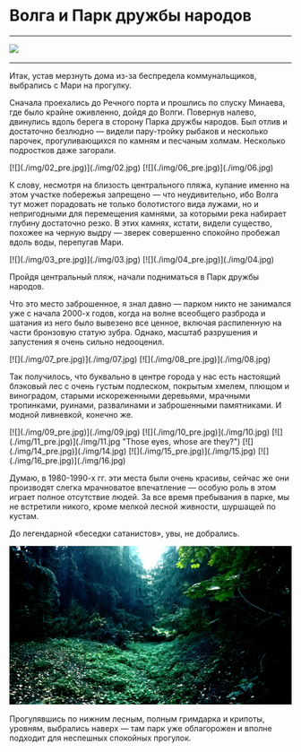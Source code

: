 # Волга и Парк дружбы народов

* * *
![](/2014/09/21/volga-and-grimdark/img/cover.jpg)
* * *

Итак, устав мерзнуть дома из-за беспредела коммунальщиков, выбрались с Мари на прогулку.

Сначала проехались до Речного порта и прошлись по спуску Минаева, где было крайне оживленно, дойдя до Волги. Повернув налево, двинулись вдоль берега в сторону Парка дружбы народов. Был отлив и достаточно безлюдно — видели пару-тройку рыбаков и несколько парочек, прогуливающихся по камням и песчаным холмам. Несколько подростков даже загорали.

<span class="gallery-2">
[![](./img/02_pre.jpg)](./img/02.jpg)
[![](./img/06_pre.jpg)](./img/06.jpg)
</span>

К слову, несмотря на близость центрального пляжа, купание именно на этом участке побережья запрещено — что неудивительно, ибо Волга тут может порадовать не только болотистого вида лужами, но и непригодными для перемещения камнями, за которыми река набирает глубину достаточно резко. В этих камнях, кстати, видели существо, похожее на черную выдру — зверек совершенно спокойно пробежал вдоль воды, перепугав Мари.

<span class="gallery-2">
[![](./img/03_pre.jpg)](./img/03.jpg)
[![](./img/04_pre.jpg)](./img/04.jpg)
</span>

Пройдя центральный пляж, начали подниматься в Парк дружбы народов.

Что это место заброшенное, я знал давно — парком никто не занимался уже с начала 2000-х годов, когда на волне всеобщего разброда и шатания из него было вывезено все ценное, включая распиленную на части бронзовую статую зубра. Однако, масштаб разрушения и запустения я очень сильно недооценил.

<span class="gallery-2">
[![](./img/07_pre.jpg)](./img/07.jpg)
[![](./img/08_pre.jpg)](./img/08.jpg)
</span>

Так получилось, что буквально в центре города у нас есть настоящий блэковый лес с очень густым подлеском, покрытым хмелем, плющом и виноградом, старыми искореженными деревьями, мрачными тропинками, руинами, развалинами и заброшенными памятниками. И модной ливневкой, конечно же.

<span class="gallery-2">
[![](./img/09_pre.jpg)](./img/09.jpg)
[![](./img/10_pre.jpg)](./img/10.jpg)
</span>

<span class="gallery-2">
[![](./img/11_pre.jpg)](./img/11.jpg "Those eyes, whose are they?")
[![](./img/14_pre.jpg)](./img/14.jpg)
</span>

<span class="gallery-2">
[![](./img/15_pre.jpg)](./img/15.jpg)
[![](./img/16_pre.jpg)](./img/16.jpg)
</span>

Думаю, в 1980-1990-х гг. эти места были очень красивы, сейчас же они производят слегка мрачноватое впечатление — особую роль в этом играет полное отсутствие людей. За все время пребывания в парке, мы не встретили никого, кроме мелкой лесной живности, шуршащей по кустам.

До легендарной «беседки сатанистов», увы, не добрались.

[![](./img/17_pre.jpg)](./img/17.jpg)

Прогулявшись по нижним лесным, полным гримдарка и крипоты, уровням, выбрались наверх — там парк уже облагорожен и вполне подходит для неспешных спокойных прогулок.
